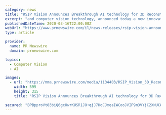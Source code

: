 ```yaml
---
category: news
title: "RSIP Vision Announces Breakthrough AI technology for 3D Reconstruction of Knees from X-ray Images"
excerpt: "and computer vision technology, announced today a new innovative AI-based solution for 3D Reconstruction of Knees from X-ray Images. This technology provides physicians with a rich 3D modelling of each bone,"
publishedDateTime: 2020-03-16T22:00:00Z
webUrl: "https://www.prnewswire.com/il/news-releases/rsip-vision-announces-breakthrough-ai-technology-for-3d-reconstruction-of-knees-from-x-ray-images-301024885.html"
type: article

provider:
  name: PR Newswire
  domain: prnewswire.com

topics:
  - Computer Vision
  - AI

images:
  - url: "https://mma.prnewswire.com/media/1134403/RSIP_Vision_3D_Reconstruction.jpg?p=facebook"
    width: 599
    height: 315
    title: "RSIP Vision Announces Breakthrough AI technology for 3D Reconstruction of Knees from X-ray Images"

secured: "BPBpproVt83biQ6gcUwrKUSR1JO+qjJ7HoCJxqaIWCooJVIF9m3VYjC2XNUC831tveWW7pjh3aQr6641GYT0SCSwTIZpgcoOtnN/IUbLBZW3iYMHNit6y/vgtiaeUlH2yWaUnGVjmsF29071NJHgFLcchLrVQO2weGCeKzorgnNLISDXGTPtE0qE4Gf6RdVRQHwjVlXEa437iHJLh3uGTW7EaAor/0vE9epwlQYCHYc4p/GiVfxR5YSkTWgaoIgDlFt/qkFSYv2AXYu1q8zbOrcFK4blBoagfigZtnfDwpPdT7JrBXqABTW88u8v2qvKVKzGz76N/1jJH28IvpD+UjIqcyqB3vx1Npqo4o+MfPaukD7Bf7AEcKAVP+jAhsZfblDrxudjVUtn7HnZ3DuGZktQs9Uowbc7M1cEYpE1XyoO1lvRHzjH3HTf1TwlatmYbWA3JnJyf0FI939EPOT0kaEivC7VPxSEoE4P87RJbZU=;rPvMAl+mh3HIJ85STFUEcw=="
---
```



